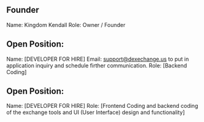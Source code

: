 ## Founder

Name: Kingdom Kendall
Role: Owner / Founder

## Open Position:

Name: [DEVELOPER FOR HIRE] Email: support@dexechange.us to put in application inquiry and schedule firther communication.
Role: [Backend Coding]

## Open Position:

Name: [DEVELOPER FOR HIRE]
Role: [Frontend Coding and backend coding of the exchange tools and UI (User Interface) design and functionality]
